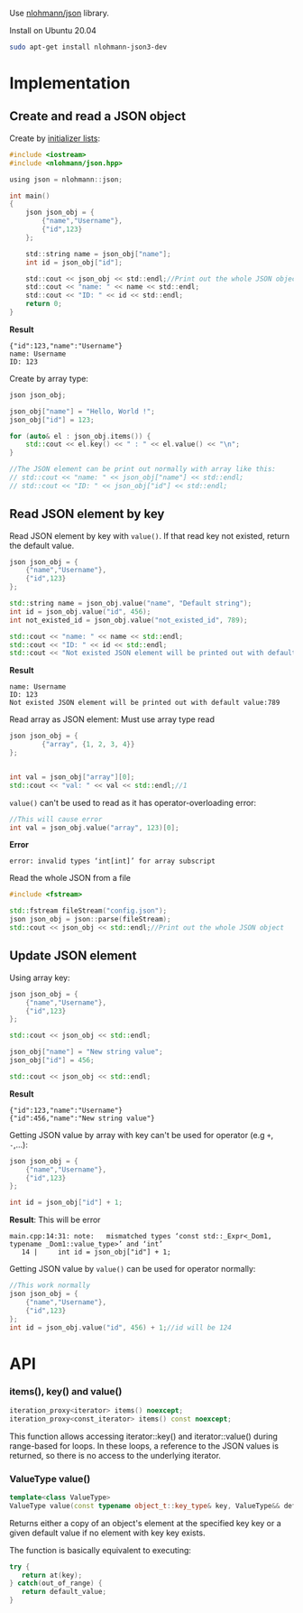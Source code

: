Use [nlohmann/json](https://github.com/nlohmann/json) library.

Install on Ubuntu 20.04

```sh
sudo apt-get install nlohmann-json3-dev
```

# Implementation

## Create and read a JSON object

Create by [initializer lists](https://github.com/TranPhucVinh/Cplusplus/tree/master/Introduction/Function%20and%20variables#initializer-list):

```c
#include <iostream>
#include <nlohmann/json.hpp>

using json = nlohmann::json;

int main()
{
    json json_obj = {
        {"name","Username"},
        {"id",123}
    };

    std::string name = json_obj["name"];
    int id = json_obj["id"];

    std::cout << json_obj << std::endl;//Print out the whole JSON object
    std::cout << "name: " << name << std::endl;
    std::cout << "ID: " << id << std::endl;           
    return 0;
}
```
**Result**
```
{"id":123,"name":"Username"}
name: Username
ID: 123
```

Create by array type:

```cpp
json json_obj;

json_obj["name"] = "Hello, World !";
json_obj["id"] = 123;

for (auto& el : json_obj.items()) {
    std::cout << el.key() << " : " << el.value() << "\n";
}

//The JSON element can be print out normally with array like this:
// std::cout << "name: " << json_obj["name"] << std::endl;
// std::cout << "ID: " << json_obj["id"] << std::endl;           
```
## Read JSON element by key

Read JSON element by key with ``value()``. If that read key not existed, return the default value.

```cpp
json json_obj = {
    {"name","Username"},
    {"id",123}
};

std::string name = json_obj.value("name", "Default string");
int id = json_obj.value("id", 456);
int not_existed_id = json_obj.value("not_existed_id", 789);

std::cout << "name: " << name << std::endl;
std::cout << "ID: " << id << std::endl;           
std::cout << "Not existed JSON element will be printed out with default value:" << not_existed_id << std::endl;           
```
**Result**
```
name: Username
ID: 123
Not existed JSON element will be printed out with default value:789
```

Read array as JSON element: Must use array type read

```cpp
json json_obj = {
        {"array", {1, 2, 3, 4}}
};


int val = json_obj["array"][0];
std::cout << "val: " << val << std::endl;//1
```

``value()`` can't be used to read as it has operator-overloading error:

```cpp
//This will cause error
int val = json_obj.value("array", 123)[0];
```
**Error**
```
error: invalid types ‘int[int]’ for array subscript
```

Read the whole JSON from a file

```cpp
#include <fstream>

std::fstream fileStream("config.json");
json json_obj = json::parse(fileStream);
std::cout << json_obj << std::endl;//Print out the whole JSON object
```    

## Update JSON element

Using array key:

```cpp
json json_obj = {
    {"name","Username"},
    {"id",123}
};

std::cout << json_obj << std::endl;

json_obj["name"] = "New string value";
json_obj["id"] = 456;

std::cout << json_obj << std::endl;
```
**Result**
```
{"id":123,"name":"Username"}
{"id":456,"name":"New string value"}
```

Getting JSON value by array with key can't be used for operator (e.g ``+``, ``-``,...):

```cpp
json json_obj = {
    {"name","Username"},
    {"id",123}
};

int id = json_obj["id"] + 1;
```
**Result**: This will be error

```
main.cpp:14:31: note:   mismatched types ‘const std::_Expr<_Dom1, typename _Dom1::value_type>’ and ‘int’
   14 |     int id = json_obj["id"] + 1;
```

Getting JSON value by ``value()`` can be used for operator normally:

```cpp
//This work normally
json json_obj = {
    {"name","Username"},
    {"id",123}
};
int id = json_obj.value("id", 456) + 1;//id will be 124
```

# API

### items(), key() and value()

```cpp
iteration_proxy<iterator> items() noexcept;
iteration_proxy<const_iterator> items() const noexcept;
```

This function allows accessing iterator::key() and iterator::value() during range-based for loops. In these loops, a reference to the JSON values is returned, so there is no access to the underlying iterator.

### ValueType value()

```cpp
template<class ValueType>
ValueType value(const typename object_t::key_type& key, ValueType&& default_value) const;
```

Returns either a copy of an object's element at the specified key key or a given default value if no element with key key exists.

The function is basically equivalent to executing:

```cpp
try {
   return at(key);
} catch(out_of_range) {
   return default_value;
}
```
